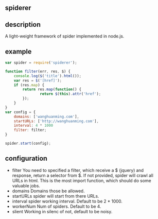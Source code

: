 spiderer
----
## description
A light-weight framework of spider implemented in node.js.

## example
```javascript
var spider = require('spiderer');

function filter(err, res, $) {
	console.log($('title').html());
	var res = $('[href]');
	if (res.map) {
		return res.map(function() {
				return $(this).attr('href');
		});
	}
}
var config = {
	domains: ['wanghuanming.com'],
	startURLs: ['http://wanghuanming.com'],
	interval: 4 * 1000
	filter: filter;
}

spider.start(config);
```

## configuration
- filter
	You need to specified a filter, which receive a $ (jquery) and response, return a selector from $. If not provided, spider will crawl all URLs in html. This is the most import function, which should do some valuable jobs.
- domains
	Domains those be allowed.
- startURLs
	spider will start from there URLs.
- interval
	spider working interval. Default to be 2 * 1000.
- workerNum
	Num of spiders. Default to be 4.
- slient
	Working in silenc of not, default to be noisy.
